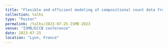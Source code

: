 ```yaml
---
title: "Flexible and efficient modeling of compositional count data from high-throughput sequencing"
collection: talks
type: "Poster"
permalink: /talks/2023-07-25-ISMB-2023
venue: "ISMB/ECCB conference"
date: 2023-07-25
location: "Lyon, France"
---
```

